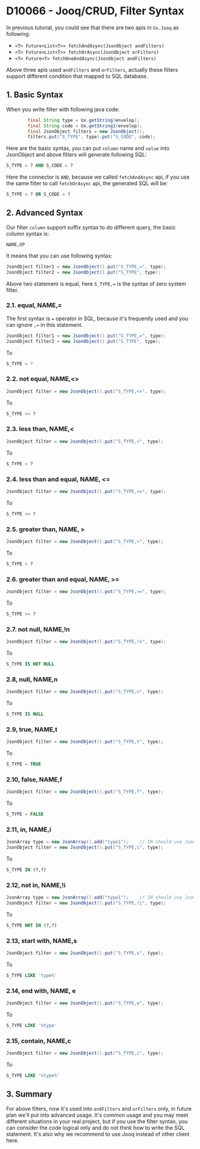 # D10066 - Jooq/CRUD, Filter Syntax

In previous tutorial, you could see that there are two apis in `Ux.Jooq` as following:

* `<T> Future<List<T>> fetchAndAsync(JsonObject andFilters)`
* `<T> Future<List<T>> fetchOrAsync(JsonObject orFilters)`
* `<T> Future<T> fetchOneAndAsync(JsonObject andFilters)`

Above three apis used `andFilters` and `orFilters`, actually these filters support different condition that mapped to SQL database.

## 1. Basic Syntax

When you write filter with following java code:

```java
        final String type = Ux.getString(envelop);
        final String code = Ux.getString1(envelop);
        final JsonObject filters = new JsonObject();
        filters.put("S_TYPE", type).put("S_CODE", code);
```

Here are the basic syntax, you can put `column` name and `value` into JsonObject and above filters will generate following SQL:

```sql
S_TYPE = ? AND S_CODE = ?
```

Here the connector is `AND`, because we called `fetchAndAsync` api, if you use the same filter to call `fetchOrAsync` api, the generated SQL will be:

```sql
S_TYPE = ? OR S_CODE = ?
```

## 2. Advanced Syntax

Our filter `column` support suffix syntax to do different query, the basic column syntax is:

```shell
NAME,OP
```

It means that you can use following syntax:

```java
JsonObject filter1 = new JsonObject().put("S_TYPE,=", type);
JsonObject filter2 = new JsonObject().put("S_TYPE", type);
```

Above two statement is equal, here `S_TYPE,=` is the syntax of zero system filter.

### 2.1. equal, NAME,=

The first syntax is `=` operator in SQL, because it's frequently used and you can ignore `,=` in this statement.

```java
JsonObject filter1 = new JsonObject().put("S_TYPE,=", type);
JsonObject filter2 = new JsonObject().put("S_TYPE", type);
```

To

```java
S_TYPE = ?
```

### 2.2. not equal, NAME,&lt;&gt;

```java
JsonObject filter = new JsonObject().put("S_TYPE,<>", type);
```

To

```sql
S_TYPE <> ?
```

### 2.3. less than, NAME,&lt;

```java
JsonObject filter = new JsonObject().put("S_TYPE,<", type);
```

To

```sql
S_TYPE < ?
```

### 2.4. less than and equal, NAME, &lt;=

```java
JsonObject filter = new JsonObject().put("S_TYPE,<=", type);
```

To

```sql
S_TYPE <= ?
```

### 2.5. greater than, NAME, &gt;

```java
JsonObject filter = new JsonObject().put("S_TYPE,>", type);
```

To

```sql
S_TYPE > ?
```

### 2.6. greater than and equal, NAME, &gt;=

```java
JsonObject filter = new JsonObject().put("S_TYPE,>=", type);
```

To

```sql
S_TYPE >= ?
```

### 2.7. not null, NAME,!n

```java
JsonObject filter = new JsonObject().put("S_TYPE,!n", type);
```

To

```sql
S_TYPE IS NOT NULL
```

### 2.8, null, NAME,n

```java
JsonObject filter = new JsonObject().put("S_TYPE,n", type);
```

To

```sql
S_TYPE IS NULL
```

### 2.9, true, NAME,t

```java
JsonObject filter = new JsonObject().put("S_TYPE,t", type);
```

To

```sql
S_TYPE = TRUE
```

### 2.10, false, NAME,f

```java
JsonObject filter = new JsonObject().put("S_TYPE,f", type);
```

To

```sql
S_TYPE = FALSE
```

### 2.11, in, NAME,i

```java
JsonArray type = new JsonArray().add("type1");    // IN should use JsonArray as parameters
JsonObject filter = new JsonObject().put("S_TYPE,i", type);
```

To

```sql
S_TYPE IN (?,?)
```

### 2.12, not in, NAME,!i

```java
JsonArray type = new JsonArray().add("type1");    // IN should use JsonArray as parameters
JsonObject filter = new JsonObject().put("S_TYPE,!i", type);
```

To

```sql
S_TYPE NOT IN (?,?)
```

### 2.13, start with, NAME,s

```java
JsonObject filter = new JsonObject().put("S_TYPE,s", type);
```

To

```sql
S_TYPE LIKE 'type%'
```

### 2.14, end with, NAME, e

```java
JsonObject filter = new JsonObject().put("S_TYPE,e", type);
```

To

```sql
S_TYPE LIKE '%type'
```

### 2.15, contain, NAME,c

```java
JsonObject filter = new JsonObject().put("S_TYPE,c", type);
```

To

```sql
S_TYPE LIKE '%type%'
```

## 3. Summary

For above filters, now it's used into `andFilters` and `orFilters` only, in future plan we'll put into advanced usage. It's common usage and you may meet different situations in your real project, but if you use the filter syntax, you can consider the code logical only and do not think how to write the SQL statement. It's also why we recommend to use Jooq instead of other client here.



